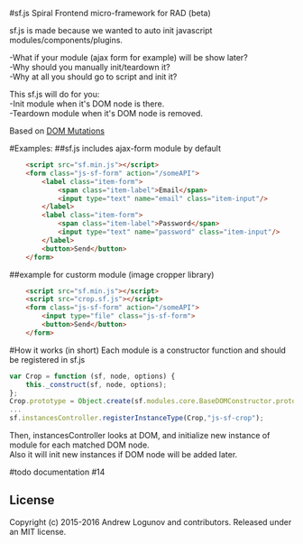 #sf.js Spiral Frontend micro-framework for RAD (beta)

sf.js is made because we wanted to auto init javascript modules/components/plugins.

-What if your module (ajax form for example) will be show later?  
-Why should you manually init/teardown it?  
-Why at all you should go to script and init it?  

This sf.js will do for you:  
-Init module when it's DOM node is there.  
-Teardown module when it's DOM node is removed.  

Based on [DOM Mutations](https://developer.mozilla.org/en/docs/Web/API/MutationObserver)

#Examples:
##sf.js includes ajax-form module by default
```html
    <script src="sf.min.js"></script>
    <form class="js-sf-form" action="/someAPI">
        <label class="item-form">
            <span class="item-label">Email</span>
            <input type="text" name="email" class="item-input"/>
        </label>
        <label class="item-form">
            <span class="item-label">Password</span>
            <input type="text" name="password" class="item-input"/>
        </label>
        <button>Send</button>
    </form>
```

##example for custorm module (image cropper library)
```html
    <script src="sf.min.js"></script>
    <script src="crop.sf.js"></script>
    <form class="js-sf-form" action="/someAPI">
        <input type="file" class="js-sf-form"> 
        <button>Send</button>
    </form>
```

#How it works (in short)
Each module is a constructor function and should be registered in sf.js
```javascript
var Crop = function (sf, node, options) {
    this._construct(sf, node, options);
};
Crop.prototype = Object.create(sf.modules.core.BaseDOMConstructor.prototype);
...
sf.instancesController.registerInstanceType(Crop,"js-sf-crop");
```

Then, instancesController looks at DOM, and initialize new instance of module for each matched DOM node.  
Also it will init new instances if DOM node will be added later.

#todo documentation #14

## License

Copyright (c) 2015-2016 Andrew Logunov and contributors. Released under an MIT license.